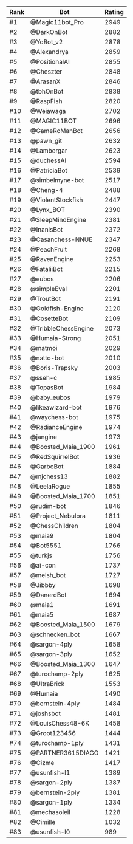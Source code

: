 Rank|Bot|Rating
---|---|---
#1|@Magic11bot_Pro|2949
#2|@DarkOnBot|2882
#3|@YoBot_v2|2878
#4|@Alexandrya|2859
#5|@PositionalAI|2855
#6|@Cheszter|2848
#7|@ArasanX|2846
#8|@tbhOnBot|2838
#9|@RaspFish|2820
#10|@Weiawaga|2702
#11|@MAGIC11BOT|2696
#12|@GameRoManBot|2656
#13|@pawn_git|2632
#14|@Lambergar|2623
#15|@duchessAI|2594
#16|@PatriciaBot|2539
#17|@simbelmyne-bot|2517
#18|@Cheng-4|2488
#19|@ViolentStockfish|2447
#20|@Lynx_BOT|2390
#21|@SleepMindEngine|2381
#22|@InanisBot|2372
#23|@Casanchess-NNUE|2347
#24|@PeachFruit|2268
#25|@RavenEngine|2253
#26|@FataliiBot|2215
#27|@eubos|2206
#28|@simpleEval|2201
#29|@TroutBot|2191
#30|@Goldfish-Engine|2120
#31|@CosetteBot|2109
#32|@TribbleChessEngine|2073
#33|@Humaia-Strong|2051
#34|@matmoi|2029
#35|@natto-bot|2010
#36|@Boris-Trapsky|2003
#37|@sseh-c|1985
#38|@TopasBot|1984
#39|@baby_eubos|1979
#40|@likeawizard-bot|1976
#41|@waychess-bot|1975
#42|@RadianceEngine|1974
#43|@jangine|1973
#44|@Boosted_Maia_1900|1961
#45|@RedSquirrelBot|1936
#46|@GarboBot|1884
#47|@mjchess13|1882
#48|@LeelaRogue|1855
#49|@Boosted_Maia_1700|1851
#50|@rudim-bot|1846
#51|@Project_Nebulora|1811
#52|@ChessChildren|1804
#53|@maia9|1804
#54|@Bot5551|1766
#55|@turkjs|1756
#56|@ai-con|1737
#57|@melsh_bot|1727
#58|@Jibbby|1698
#59|@DanerdBot|1694
#60|@maia1|1691
#61|@maia5|1687
#62|@Boosted_Maia_1500|1679
#63|@schnecken_bot|1667
#64|@sargon-4ply|1658
#65|@sargon-3ply|1652
#66|@Boosted_Maia_1300|1647
#67|@turochamp-2ply|1625
#68|@UltraBrick|1553
#69|@Humaia|1490
#70|@bernstein-4ply|1484
#71|@joshsbot|1481
#72|@LouisChess48-6K|1458
#73|@Groot123456|1444
#74|@turochamp-1ply|1431
#75|@PARTNER3615DIAGO|1421
#76|@Cizme|1417
#77|@usunfish-l1|1389
#78|@sargon-2ply|1387
#79|@bernstein-2ply|1381
#80|@sargon-1ply|1334
#81|@mechasoleil|1228
#82|@Cimille|1032
#83|@usunfish-l0|989

